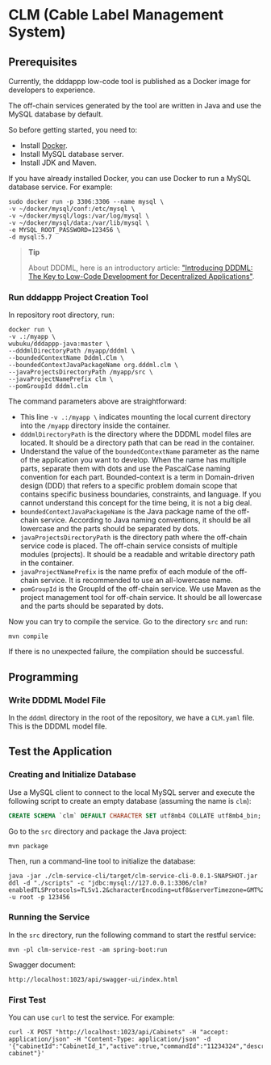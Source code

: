 # CLM (Cable Label Management System)


## Prerequisites

Currently, the dddappp low-code tool is published as a Docker image for developers to experience.

The off-chain services generated by the tool are written in Java and use the MySQL database by default.

So before getting started, you need to:

* Install [Docker](https://docs.docker.com/engine/install/).
* Install MySQL database server.
* Install JDK and Maven.

If you have already installed Docker, you can use Docker to run a MySQL database service. For example:

```shell
sudo docker run -p 3306:3306 --name mysql \
-v ~/docker/mysql/conf:/etc/mysql \
-v ~/docker/mysql/logs:/var/log/mysql \
-v ~/docker/mysql/data:/var/lib/mysql \
-e MYSQL_ROOT_PASSWORD=123456 \
-d mysql:5.7
```

> **Tip**
>
> About DDDML, here is an introductory article: ["Introducing DDDML: The Key to Low-Code Development for Decentralized Applications"](https://github.com/wubuku/Dapp-LCDP-Demo/blob/main/IntroducingDDDML.md). 



### Run dddappp Project Creation Tool


In repository root directory, run:

```shell
docker run \
-v .:/myapp \
wubuku/dddappp-java:master \
--dddmlDirectoryPath /myapp/dddml \
--boundedContextName Dddml.Clm \
--boundedContextJavaPackageName org.dddml.clm \
--javaProjectsDirectoryPath /myapp/src \
--javaProjectNamePrefix clm \
--pomGroupId dddml.clm
```

The command parameters above are straightforward:

* This line `-v .:/myapp \` indicates mounting the local current directory into the `/myapp` directory inside the container.
* `dddmlDirectoryPath` is the directory where the DDDML model files are located. It should be a directory path that can be read in the container.
* Understand the value of the `boundedContextName` parameter as the name of the application you want to develop. When the name has multiple parts, separate them with dots and use the PascalCase naming convention for each part. Bounded-context is a term in Domain-driven design (DDD) that refers to a specific problem domain scope that contains specific business boundaries, constraints, and language. If you cannot understand this concept for the time being, it is not a big deal.
* `boundedContextJavaPackageName` is the Java package name of the off-chain service. According to Java naming conventions, it should be all lowercase and the parts should be separated by dots.
* `javaProjectsDirectoryPath` is the directory path where the off-chain service code is placed. The off-chain service consists of multiple modules (projects). It should be a readable and writable directory path in the container.
* `javaProjectNamePrefix` is the name prefix of each module of the off-chain service. It is recommended to use an all-lowercase name.
* `pomGroupId` is the GroupId of the off-chain service. We use Maven as the project management tool for off-chain service. It should be all lowercase and the parts should be separated by dots.

Now you can try to compile the service. Go to the directory `src` and run:

```shell
mvn compile
```

If there is no unexpected failure, the compilation should be successful.


## Programming

### Write DDDML Model File

In the `dddml` directory in the root of the repository, we have a `CLM.yaml` file. This is the DDDML model file.


## Test the Application

### Creating and Initialize Database

Use a MySQL client to connect to the local MySQL server and execute the following script to create an empty database (assuming the name is `clm`):

```sql
CREATE SCHEMA `clm` DEFAULT CHARACTER SET utf8mb4 COLLATE utf8mb4_bin;
```

Go to the `src` directory and package the Java project:

```shell
mvn package
```

Then, run a command-line tool to initialize the database:

```shell
java -jar ./clm-service-cli/target/clm-service-cli-0.0.1-SNAPSHOT.jar ddl -d "./scripts" -c "jdbc:mysql://127.0.0.1:3306/clm?enabledTLSProtocols=TLSv1.2&characterEncoding=utf8&serverTimezone=GMT%2b0&useLegacyDatetimeCode=false" -u root -p 123456
```

### Running the Service


In the `src` directory, run the following command to start the restful service:

```shell
mvn -pl clm-service-rest -am spring-boot:run
```

Swagger document:

```text
http://localhost:1023/api/swagger-ui/index.html
```


### First Test


You can use `curl` to test the service. For example:

```shell
curl -X POST "http://localhost:1023/api/Cabinets" -H "accept: application/json" -H "Content-Type: application/json" -d '{"cabinetId":"CabinetId_1","active":true,"commandId":"11234324","description":"Test cabinet"}'
```

